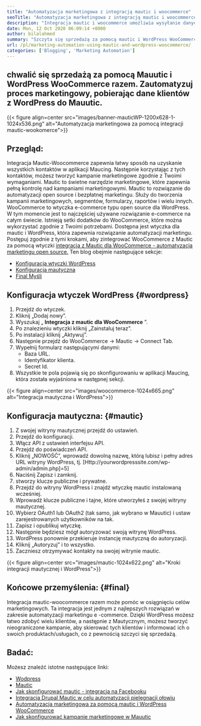 ```yaml
---
title: "Automatyzacja marketingowa z integracją mautic i woocommerce" 
seoTitle: "Automatyzacja marketingowa z integracją mautic i woocommerce" 
description: "Integracja mautic i woocommerce umożliwia wysyłanie danych kontaktowych z witryn WordPress do mautic. Pomaga to sprzedawać produkty za pośrednictwem aplikacji Maucing." 
date: Mon, 12 Oct 2020 06:09:14 +0000
author: bilalahmed
summary: "Szczyta się sprzedażą za pomocą mautic i WordPress WooCommerce razem. Zautomatyzuj proces marketingowy, pobierając dane klientów z WordPress do Mautac." 
url: /pl/marketing-automation-using-mautic-and-wordpress-woocommerce/
categories: ['Blogging', 'Marketing Automation']
---
```


## chwalić się sprzedażą za pomocą Mauutic i WordPress WooCommerce razem. Zautomatyzuj proces marketingowy, pobierając dane klientów z WordPress do Mauutic.

{{< figure align=center src="images/banner-mauticWP-1200x628-1-1024x536.png" alt="Automatyzacja marketingowa za pomocą integracji mautic-wookomerce">}}


## Przegląd:
Integracja Mautic-Woocommerce zapewnia łatwy sposób na uzyskanie wszystkich kontaktów w aplikacji Maucing. Następnie korzystając z tych kontaktów, możesz tworzyć kampanie marketingowe zgodnie z Twoimi wymaganiami. Mautic to świetne narzędzie marketingowe, które zapewnia pełną kontrolę nad kampaniami marketingowymi.
Mautic to rozwiązanie do automatyzacji open source i bezpłatnej marketingu. Służy do tworzenia kampanii marketingowych, segmentów, formularzy, raportów i wielu innych.
WooCommerce to wtyczka e-commerce typu open source dla WordPress. W tym momencie jest to najczęściej używane rozwiązanie e-commerce na całym świecie. Istnieją setki dodatków do WooCommerce, które można wykorzystać zgodnie z Twoimi potrzebami.
Dostępna jest wtyczka dla mautic i WordPress, która zapewnia rozwiązanie automatyzacji marketingu. Postępuj zgodnie z tymi krokami, aby zintegrować WooCommerce z Mautic za pomocą wtyczki [integracja z Mautic dla WooCommerce - automatyzacja marketingu open source.][1]
Ten blog obejmie następujące sekcje:
  * [Konfiguracja wtyczki WordPress][2]
  * [Konfiguracja mautyczna][3]
  * [Final Myśli][4]

## Konfiguracja wtyczek WordPress {#wordpress}

  1. Przejdź do wtyczek.
  2. Kliknij „Dodaj nowy”.
  3. Wyszukaj „  **Integracja z mautic dla WooCommerce**  ”.
  4. Po znalezieniu wtyczki kliknij „Zainstaluj teraz”.
  5. Po instalacji kliknij „Aktywuj”.
  6. Następnie przejdź do WooCommerce -> Mautic -> Connect Tab.
  7. Wypełnij formularz następującymi danymi:
      * Baza URL.
      * Identyfikator klienta.
      * Secret Id.
  8. Wszystkie te pola pojawią się po skonfigurowaniu w aplikacji Maucing, która została wyjaśniona w następnej sekcji.

{{< figure align=center src="images/woocommerce-1024x665.png" alt="Integracja mautyczna i WordPress">}}


## Konfiguracja mautyczna: {#mautic}

  1. Z swojej witryny mautycznej przejdź do ustawień.
  2. Przejdź do konfiguracji.
  3. Włącz API z ustawień interfejsu API.
  4. Przejdź do poświadczeń API.
  5. Kliknij „NOWOŚĆ”, wprowadź dowolną nazwę, którą lubisz i pełny adres URL witryny WordPress, tj. [Http://yourwordpresssite.com/wp-admin/admin.php]=5]
  6. Naciśnij Zapisz i zamknij.
  7. stworzy klucze publiczne i prywatne.
  8. Przejdź do witryny WordPress i znajdź wtyczkę mautic instalowaną wcześniej.
  9. Wprowadź klucze publiczne i tajne, które utworzyłeś z swojej witryny mautycznej.
 10. Wybierz OAuth1 lub OAuth2 (tak samo, jak wybrano w Mauutic) i ustaw zarejestrowanych użytkowników na tak.
 11. Zapisz i opublikuj wtyczkę.
 12. Następnie będziesz mógł autoryzować swoją witrynę WordPress.
 13. WordPress ponownie przekieruje instancję mautyczną do autoryzacji.
 14. Kliknij „Autoryzuj” i to wszystko.
 15. Zaczniesz otrzymywać kontakty na swojej witrynie mautic.

{{< figure align=center src="images/mautic-1024x622.png" alt="Kroki integracji mautycznej i WordPress">}}


## Końcowe przemyślenia: {#final}

Integracja mautic-woocommerce razem może pomóc w osiągnięciu celów marketingowych. Ta integracja jest jednym z najlepszych rozwiązań w zakresie automatyzacji marketingu e -commerce. Dzięki WordPress możesz łatwo zdobyć wielu klientów, a następnie z Mautycznym, możesz tworzyć nieograniczone kampanie, aby skierować tych klientów i informować ich o swoich produktach/usługach, co z pewnością szczyci się sprzedażą.

## Badać:
Możesz znaleźć istotne następujące linki:
  * [Wodpress][6]
  * [Mautic][7]
  * [Jak skonfigurować mautic - integracja na Facebooku][8]
  * [Integracja Drupal Mautic w celu automatyzacji pielęgnacji ołowiu][9]
  * [Automatyzacja marketingowa za pomocą mautic i WordPress WooCommerce][10]
  * [Jak skonfigurować kampanie marketingowe w Mauutic][11]



[1]: https://href.li/?https://wordpress.org/plugins/enhanced-woocommerce-mautic-integration/
[2]: #wordpress
[3]: #mautic
[4]: #final
[5]: https://href.li/?http://yourWordpressSite.com/wp-admin/admin.php
[6]: https://products.containerize.com/blogging/wordpress
[7]: https://products.containerize.com/marketing-automation/mautic
[8]: https://blog.containerize.com/marketing-automation/how-to-setup-mautic-facebook-integration/
[9]: https://blog.containerize.com/content-management/drupal-tutorial-automate-lead-growth-with-drupal-mautic/
[10]: https://blog.containerize.com/blogging/pl/marketing-automation-using-mautic-and-wordpress-woocommerce/
[11]: https://blog.containerize.com/marketing-automation/how-to-setup-marketing-campaigns-using-mautic-campaign-builder/
